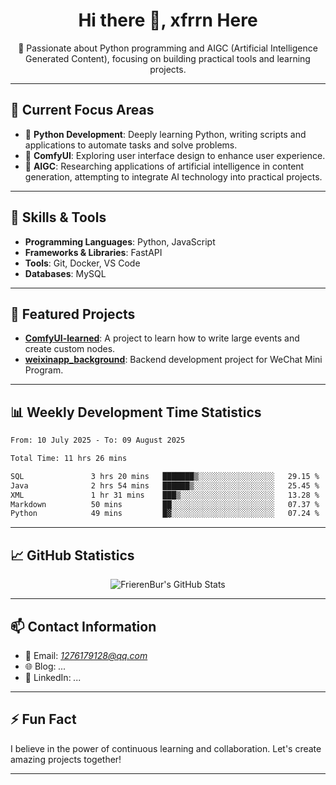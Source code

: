 <h1 align="center">Hi there 👋, xfrrn Here</h1>

<p align="center">
  🎯 Passionate about Python programming and AIGC (Artificial Intelligence Generated Content), focusing on building practical tools and learning projects.
</p>

---

## 🧠 Current Focus Areas

- 🐍 **Python Development**: Deeply learning Python, writing scripts and applications to automate tasks and solve problems.
- 🧩 **ComfyUI**: Exploring user interface design to enhance user experience.
- 🤖 **AIGC**: Researching applications of artificial intelligence in content generation, attempting to integrate AI technology into practical projects.

---

## 🔧 Skills & Tools

- **Programming Languages**: Python, JavaScript
- **Frameworks & Libraries**: FastAPI
- **Tools**: Git, Docker, VS Code
- **Databases**: MySQL

---

## 📂 Featured Projects

- [**ComfyUI-learned**](https://github.com/FrierenBur/ComfyUI-learned): A project to learn how to write large events and create custom nodes.
- [**weixinapp_background**](https://github.com/FrierenBur/weixinapp_background): Backend development project for WeChat Mini Program.

---

## 📊 Weekly Development Time Statistics
<!--START_SECTION:waka-->

```txt
From: 10 July 2025 - To: 09 August 2025

Total Time: 11 hrs 26 mins

SQL               3 hrs 20 mins   ███████▒░░░░░░░░░░░░░░░░░   29.15 %
Java              2 hrs 54 mins   ██████▒░░░░░░░░░░░░░░░░░░   25.45 %
XML               1 hr 31 mins    ███▒░░░░░░░░░░░░░░░░░░░░░   13.28 %
Markdown          50 mins         ██░░░░░░░░░░░░░░░░░░░░░░░   07.37 %
Python            49 mins         █▓░░░░░░░░░░░░░░░░░░░░░░░   07.24 %
```

<!--END_SECTION:waka-->



---

## 📈 GitHub Statistics

<p align="center">
  <img src="https://github-readme-stats.vercel.app/api?username=FrierenBur&show_icons=true&theme=radical" alt="FrierenBur's GitHub Stats" />
</p>

---

## 📫 Contact Information

- 📧 Email: *1276179128@qq.com*
- 🌐 Blog: *...*
- 💼 LinkedIn: *...*

---

## ⚡ Fun Fact

I believe in the power of continuous learning and collaboration. Let's create amazing projects together!

---
